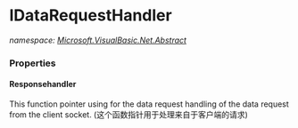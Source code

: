 ﻿
# IDataRequestHandler
_namespace: [Microsoft.VisualBasic.Net.Abstract](N-Microsoft.VisualBasic.Net.Abstract.md)_





### Properties

#### Responsehandler
This function pointer using for the data request handling of the data request from the client socket.
 (这个函数指针用于处理来自于客户端的请求)

